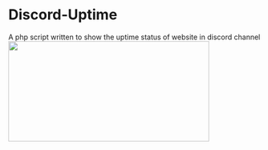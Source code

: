 # Discord-Uptime
A php script written to show the uptime status of website in discord channel<br>
<img border="0" src="https://cdn.discordapp.com/attachments/458308642920333322/654658317037207592/bandicam_2019-12-12_17-01-27-764.jpg" width="400" height="200">
